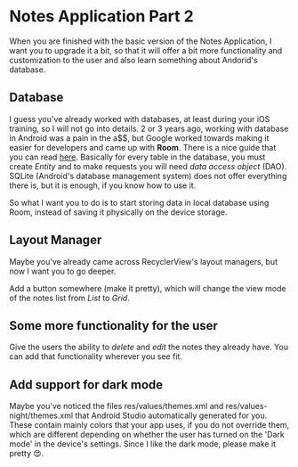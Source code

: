 # Notes Application Part 2

When you are finished with the basic version of the Notes Application, I want you to upgrade it a bit, so that it will offer a bit more functionality and customization to the user and also learn something about Andorid's database.

## Database

I guess you've already worked with databases, at least during your iOS training, so I will not go into details. 
2 or 3 years ago, working with database in Android was a pain in the a$$, but Google worked towards making it easier for developers and came up with **Room**. There is a nice guide that you can read [here](https://developer.android.com/training/data-storage/room).
Basically for every table in the database, you must create *Entity* and to make requests you will need *data access object* (DAO). SQLite (Android's database management system) does not offer everything there is, but it is enough, if you know how to use it. 

So what I want you to do is to start storing data in local database using Room, instead of saving it physically on the device storage.

## Layout Manager

Maybe you've already came across RecyclerView's layout managers, but now I want you to go deeper. 

Add a button somewhere (make it pretty), which will change the view mode of the notes list from *List* to *Grid*.

## Some more functionality for the user

Give the users the ability to *delete* and *edit* the notes they already have. You can add that functionality wherever you see fit.

## Add support for dark mode

Maybe you've noticed the files res/values/themes.xml and res/values-night/themes.xml that Android Studio automatically generated for you. These contain mainly colors that your app uses, if you do not override them, which are different depending on whether the user has turned on the 'Dark mode' in the device's settings. Since I like the dark mode, please make it pretty 😍. 

